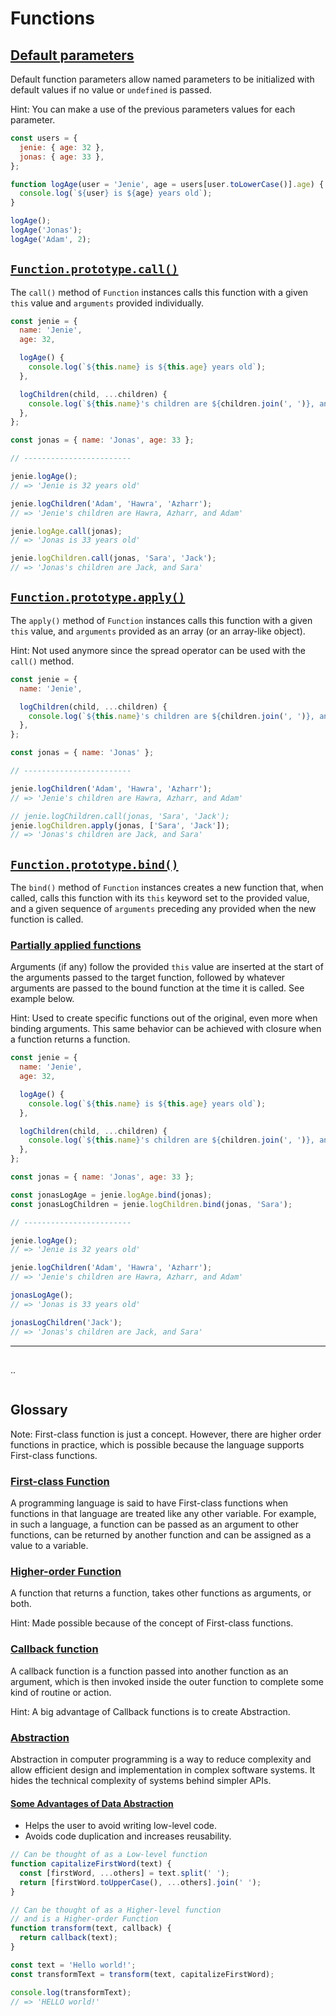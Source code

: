 # Functions

## [Default parameters](https://developer.mozilla.org/en-US/docs/Web/JavaScript/Reference/Functions/Default_parameters)

Default function parameters allow named parameters to be initialized with default values if no value or `undefined` is passed.

Hint: You can make a use of the previous parameters values for each parameter.

```js
const users = {
  jenie: { age: 32 },
  jonas: { age: 33 },
};

function logAge(user = 'Jenie', age = users[user.toLowerCase()].age) {
  console.log(`${user} is ${age} years old`);
}

logAge();
logAge('Jonas');
logAge('Adam', 2);
```

## [`Function.prototype.call()`](https://developer.mozilla.org/en-US/docs/Web/JavaScript/Reference/Global_Objects/Function/call)

The `call()` method of `Function` instances calls this function with a given `this` value and `arguments` provided individually.

```js
const jenie = {
  name: 'Jenie',
  age: 32,

  logAge() {
    console.log(`${this.name} is ${this.age} years old`);
  },

  logChildren(child, ...children) {
    console.log(`${this.name}'s children are ${children.join(', ')}, and ${child}`);
  },
};

const jonas = { name: 'Jonas', age: 33 };

// ------------------------

jenie.logAge();
// => 'Jenie is 32 years old'

jenie.logChildren('Adam', 'Hawra', 'Azharr');
// => 'Jenie's children are Hawra, Azharr, and Adam'

jenie.logAge.call(jonas);
// => 'Jonas is 33 years old'

jenie.logChildren.call(jonas, 'Sara', 'Jack');
// => 'Jonas's children are Jack, and Sara'
```

## [`Function.prototype.apply()`](https://developer.mozilla.org/en-US/docs/Web/JavaScript/Reference/Global_Objects/Function/apply)

The `apply()` method of `Function` instances calls this function with a given `this` value, and `arguments` provided as an array (or an array-like object).

Hint: Not used anymore since the spread operator can be used with the `call()` method.

```js
const jenie = {
  name: 'Jenie',

  logChildren(child, ...children) {
    console.log(`${this.name}'s children are ${children.join(', ')}, and ${child}`);
  },
};

const jonas = { name: 'Jonas' };

// ------------------------

jenie.logChildren('Adam', 'Hawra', 'Azharr');
// => 'Jenie's children are Hawra, Azharr, and Adam'

// jenie.logChildren.call(jonas, 'Sara', 'Jack');
jenie.logChildren.apply(jonas, ['Sara', 'Jack']);
// => 'Jonas's children are Jack, and Sara'
```

## [`Function.prototype.bind()`](https://developer.mozilla.org/en-US/docs/Web/JavaScript/Reference/Global_Objects/Function/bind)

The `bind()` method of `Function` instances creates a new function that, when called, calls this function with its `this` keyword set to the provided value, and a given sequence of `arguments` preceding any provided when the new function is called.

### [Partially applied functions](https://developer.mozilla.org/en-US/docs/Web/JavaScript/Reference/Global_Objects/Function/bind#partially_applied_functions)

Arguments (if any) follow the provided `this` value are inserted at the start of the arguments passed to the target function, followed by whatever arguments are passed to the bound function at the time it is called. See example below.

Hint: Used to create specific functions out of the original, even more when binding arguments. This same behavior can be achieved with closure when a function returns a function.

```js
const jenie = {
  name: 'Jenie',
  age: 32,

  logAge() {
    console.log(`${this.name} is ${this.age} years old`);
  },

  logChildren(child, ...children) {
    console.log(`${this.name}'s children are ${children.join(', ')}, and ${child}`);
  },
};

const jonas = { name: 'Jonas', age: 33 };

const jonasLogAge = jenie.logAge.bind(jonas);
const jonasLogChildren = jenie.logChildren.bind(jonas, 'Sara');

// ------------------------

jenie.logAge();
// => 'Jenie is 32 years old'

jenie.logChildren('Adam', 'Hawra', 'Azharr');
// => 'Jenie's children are Hawra, Azharr, and Adam'

jonasLogAge();
// => 'Jonas is 33 years old'

jonasLogChildren('Jack');
// => 'Jonas's children are Jack, and Sara'
```

---

## []()

..

```js

```

## Glossary

Note: First-class function is just a concept. However, there are higher order functions in practice, which is possible because the language supports First-class functions.

### [First-class Function](https://developer.mozilla.org/en-US/docs/Glossary/First-class_Function)

A programming language is said to have First-class functions when functions in that language are treated like any other variable. For example, in such a language, a function can be passed as an argument to other functions, can be returned by another function and can be assigned as a value to a variable.

### [Higher-order Function](https://developer.mozilla.org/en-US/docs/Glossary/First-class_Function)

A function that returns a function, takes other functions as arguments, or both.

Hint: Made possible because of the concept of First-class functions.

### [Callback function](https://developer.mozilla.org/en-US/docs/Glossary/Callback_function)

A callback function is a function passed into another function as an argument, which is then invoked inside the outer function to complete some kind of routine or action.

Hint: A big advantage of Callback functions is to create Abstraction.

### [Abstraction](https://developer.mozilla.org/en-US/docs/Glossary/Abstraction)

Abstraction in computer programming is a way to reduce complexity and allow efficient design and implementation in complex software systems. It hides the technical complexity of systems behind simpler APIs.

#### [Some Advantages of Data Abstraction](https://developer.mozilla.org/en-US/docs/Glossary/Abstraction#advantages_of_data_abstraction)

- Helps the user to avoid writing low-level code.
- Avoids code duplication and increases reusability.

```js
// Can be thought of as a Low-level function
function capitalizeFirstWord(text) {
  const [firstWord, ...others] = text.split(' ');
  return [firstWord.toUpperCase(), ...others].join(' ');
}

// Can be thought of as a Higher-level function
// and is a Higher-order Function
function transform(text, callback) {
  return callback(text);
}

const text = 'Hello world!';
const transformText = transform(text, capitalizeFirstWord);

console.log(transformText);
// => 'HELLO world!'
```

